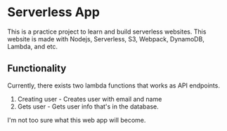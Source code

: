 # Serverless App

This is a practice project to learn and build serverless websites. This website is made with Nodejs, Serverless, S3, Webpack, DynamoDB, Lambda, and etc.

## Functionality

Currently, there exists two lambda functions that works as API endpoints.

1. Creating user - Creates user with email and name
2. Gets user - Gets user info that's in the database.

I'm not too sure what this web app will become.
